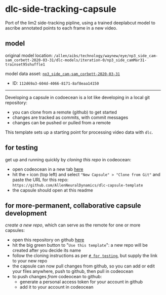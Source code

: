 # dlc-side-tracking-capsule

Port of the lim2 side-tracking pipline, using a trained deeplabcut model to ascribe annotated points to each frame in a new video. 

## model 

original model location: `/allen/aibs/technology/waynew/eye/np3_side_cam-sam_corbett-2020-03-31/dlc-models/iteration-0/np3_side_camMar31-trainset95shuffle1`

model data asset: [`np3_side_cam-sam_corbett-2020-03-31`](https://codeocean.allenneuraldynamics.org/data-assets/112d69a3-604d-4066-8171-8af8eaa14150/np3_side_cam-sam_corbett-2020-03-31)
- ID: `112d69a3-604d-4066-8171-8af8eaa14150`


---

Developing a capsule in codoecean is a lot like developing in a local git repository: 
- you can clone from a remote (github) to get started
- changes are tracked as commits, with commit messages
- changes can be pushed or pulled from a remote

This template sets up a starting point for processing video data with `dlc`.

## for testing
get up and running quickly by *cloning this repo* in codeocean:
- open codeocean in a new tab [here](https://codeocean.allenneuraldynamics.org/)
- hit the `+` icon (top left) and select `"New Capsule" > "Clone from Git"` and paste the URL for this repo: `https://github.com/AllenNeuralDynamics/dlc-capsule-template`
- the capsule should open at this readme

## for more-permanent, collaborative capsule development
*create a new repo*, which can serve as the remote for one or more capsules:
- open this repository on github [here](https://github.com/AllenNeuralDynamics/dlc-capsule-template)
- hit the big green button to "`Use this template`": a new repo will be created after you decide its name
- follow the cloning instructions as per [`# for testing`](#for-testing), but supply the link to your new repo
- the capsule can now pull changes from github, so you can add or edit your files anywhere, push to github, then pull in codeocean
- to push changes *from* codeocean to github:
    - generate a personal access token for your account in github
    - add it to your account in codeocean
